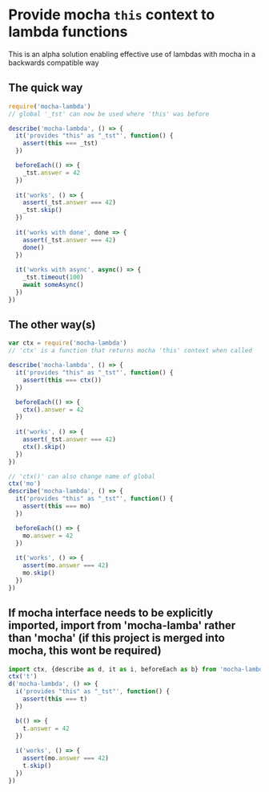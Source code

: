 # Provide mocha `this` context to lambda functions
This is an alpha solution enabling effective use of lambdas with mocha in a backwards compatible way

## The quick way

```javascript
require('mocha-lambda')
// global '_tst' can now be used where 'this' was before

describe('mocha-lambda', () => {
  it('provides "this" as "_tst"', function() {
    assert(this === _tst)
  })

  beforeEach(() => {
    _tst.answer = 42
  })
	
  it('works', () => {
    assert(_tst.answer === 42)
    _tst.skip()
  })
	
  it('works with done', done => {
    assert(_tst.answer === 42)
    done()
  })
	
  it('works with async', async() => {
    _tst.timeout(100)
    await someAsync()
  })
})
```

## The other way(s)

```javascript
var ctx = require('mocha-lambda')
// 'ctx' is a function that returns mocha 'this' context when called

describe('mocha-lambda', () => {
  it('provides "this" as "_tst"', function() {
    assert(this === ctx())
  })

  beforeEach(() => {
    ctx().answer = 42
  })
	
  it('works', () => {
    assert(_tst.answer === 42)
    ctx().skip()
  })
})

// 'ctx()' can also change name of global
ctx('mo')
describe('mocha-lambda', () => {
  it('provides "this" as "_tst"', function() {
    assert(this === mo)
  })

  beforeEach(() => {
    mo.answer = 42
  })
	
  it('works', () => {
    assert(mo.answer === 42)
    mo.skip()
  })
})

```

## If mocha interface needs to be explicitly imported, import from 'mocha-lamba' rather than 'mocha' (if this project is merged into mocha, this wont be required)
```javascript
import ctx, {describe as d, it as i, beforeEach as b} from 'mocha-lambda'
ctx('t')
d('mocha-lambda', () => {
  i('provides "this" as "_tst"', function() {
    assert(this === t)
  })

  b(() => {
    t.answer = 42
  })
	
  i('works', () => {
    assert(mo.answer === 42)
    t.skip()
  })
})
```
